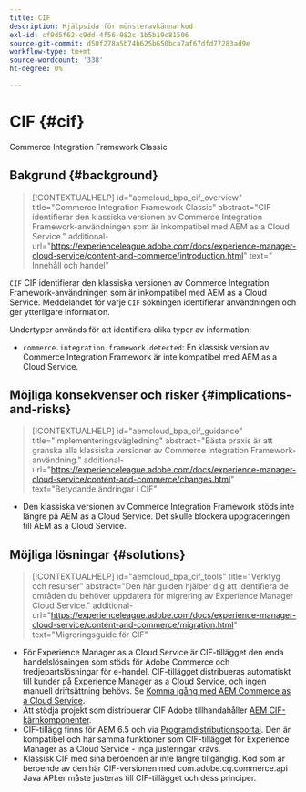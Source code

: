 ```yaml
---
title: CIF
description: Hjälpsida för mönsteravkännarkod
exl-id: cf9d5f62-c9dd-4f56-982c-1b5b19c81506
source-git-commit: d50f278a5b74b625b650bca7af67dfd77283ad9e
workflow-type: tm+mt
source-wordcount: '338'
ht-degree: 0%

---
```


# CIF {#cif}

Commerce Integration Framework Classic

## Bakgrund {#background}

>[!CONTEXTUALHELP]
>id="aemcloud_bpa_cif_overview"
>title="Commerce Integration Framework Classic"
>abstract="CIF identifierar den klassiska versionen av Commerce Integration Framework-användningen som är inkompatibel med AEM as a Cloud Service."
>additional-url="https://experienceleague.adobe.com/docs/experience-manager-cloud-service/content-and-commerce/introduction.html" text=" Innehåll och handel"

`CIF` CIF identifierar den klassiska versionen av Commerce Integration Framework-användningen som är inkompatibel med AEM as a Cloud Service. Meddelandet för varje `CIF` sökningen identifierar användningen och ger ytterligare information.

Undertyper används för att identifiera olika typer av information:

* `commerce.integration.framework.detected`: En klassisk version av Commerce Integration Framework är inte kompatibel med AEM as a Cloud Service.


## Möjliga konsekvenser och risker {#implications-and-risks}

>[!CONTEXTUALHELP]
>id="aemcloud_bpa_cif_guidance"
>title="Implementeringsvägledning"
>abstract="Bästa praxis är att granska alla klassiska versioner av Commerce Integration Framework-användning."
>additional-url="https://experienceleague.adobe.com/docs/experience-manager-cloud-service/content-and-commerce/changes.html" text="Betydande ändringar i CIF"

* Den klassiska versionen av Commerce Integration Framework stöds inte längre på AEM as a Cloud Service. Det skulle blockera uppgraderingen till AEM as a Cloud Service.

## Möjliga lösningar {#solutions}

>[!CONTEXTUALHELP]
>id="aemcloud_bpa_cif_tools"
>title="Verktyg och resurser"
>abstract="Den här guiden hjälper dig att identifiera de områden du behöver uppdatera för migrering av Experience Manager Cloud Service."
>additional-url="https://experienceleague.adobe.com/docs/experience-manager-cloud-service/content-and-commerce/migration.html" text="Migreringsguide för CIF"

* För Experience Manager as a Cloud Service är CIF-tillägget den enda handelslösningen som stöds för Adobe Commerce och tredjepartslösningar för e-handel. CIF-tillägget distribueras automatiskt till kunder på Experience Manager as a Cloud Service, och ingen manuell driftsättning behövs. Se [Komma igång med AEM Commerce as a Cloud Service](https://experienceleague.adobe.com/docs/experience-manager-cloud-service/content-and-commerce/storefront/getting-started.html).
* Att stödja projekt som distribuerar CIF Adobe tillhandahåller [AEM CIF-kärnkomponenter](https://github.com/adobe/aem-core-cif-components).
* CIF-tillägg finns för AEM 6.5 och via [Programdistributionsportal](https://experience.adobe.com/#/downloads/content/software-distribution/en/aem.html). Den är kompatibel och har samma funktioner som CIF-tillägget för Experience Manager as a Cloud Service - inga justeringar krävs.
* Klassisk CIF med sina beroenden är inte längre tillgänglig. Kod som är beroende av den här CIF-versionen med com.adobe.cq.commerce.api Java API:er måste justeras till CIF-tillägget och dess principer.

